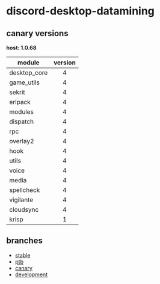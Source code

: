 # discord-desktop-datamining

## canary versions

**host: 1.0.68**

| module | version |
| ------ | :-----: |
| desktop_core | 4 |
| game_utils | 4 |
| sekrit | 4 |
| erlpack | 4 |
| modules | 4 |
| dispatch | 4 |
| rpc | 4 |
| overlay2 | 4 |
| hook | 4 |
| utils | 4 |
| voice | 4 |
| media | 4 |
| spellcheck | 4 |
| vigilante | 4 |
| cloudsync | 4 |
| krisp | 1 |

## branches

- [stable](https://github.com/OpenAsar/discord-desktop-datamining/tree/stable)
- [ptb](https://github.com/OpenAsar/discord-desktop-datamining/tree/ptb)
- [canary](https://github.com/OpenAsar/discord-desktop-datamining/tree/canary)
- [development](https://github.com/OpenAsar/discord-desktop-datamining/tree/development)